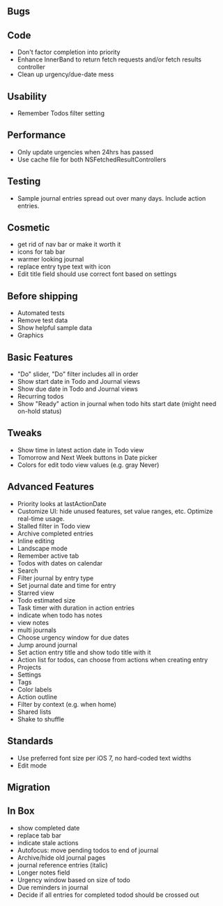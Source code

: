 Bugs
----

Code
----
* Don't factor completion into priority
* Enhance InnerBand to return fetch requests and/or fetch results controller
* Clean up urgency/due-date mess

Usability
---------
* Remember Todos filter setting

Performance
-----------
* Only update urgencies when 24hrs has passed
* Use cache file for both NSFetchedResultControllers

Testing
-------
* Sample journal entries spread out over many days. Include action entries.

Cosmetic
--------
* get rid of nav bar or make it worth it
* icons for tab bar
* warmer looking journal
* replace entry type text with icon
* Edit title field should use correct font based on settings

Before shipping
---------------
* Automated tests
* Remove test data
* Show helpful sample data
* Graphics

Basic Features
--------------
* "Do" slider, "Do" filter includes all in order
* Show start date in Todo and Journal views
* Show due date in Todo and Journal views
* Recurring todos
* Show "Ready" action in journal when todo hits start date (might need on-hold status)

Tweaks
------
* Show time in latest action date in Todo view
* Tomorrow and Next Week buttons in Date picker
* Colors for edit todo view values (e.g. gray Never)

Advanced Features
-----------------
* Priority looks at lastActionDate
* Customize UI: hide unused features, set value ranges, etc. Optimize real-time usage.
* Stalled filter in Todo view
* Archive completed entries
* Inline editing
* Landscape mode
* Remember active tab
* Todos with dates on calendar
* Search
* Filter journal by entry type
* Set journal date and time for entry
* Starred view
* Todo estimated size
* Task timer with duration in action entries
* indicate when todo has notes
* view notes
* multi journals
* Choose urgency window for due dates
* Jump around journal
* Set action entry title and show todo title with it
* Action list for todos, can choose from actions when creating entry
* Projects
* Settings
* Tags
* Color labels
* Action outline
* Filter by context (e.g. when home)
* Shared lists
* Shake to shuffle

Standards
---------
* Use preferred font size per iOS 7, no hard-coded text widths
* Edit mode

Migration
---------

In Box
------
* show completed date
* replace tab bar
* indicate stale actions
* Autofocus: move pending todos to end of journal
* Archive/hide old journal pages
* journal reference entries (italic)
* Longer notes field
* Urgency window based on size of todo
* Due reminders in journal
* Decide if all entries for completed todod should be crossed out
